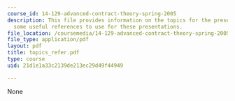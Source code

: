 ```yaml
---
course_id: 14-129-advanced-contract-theory-spring-2005
description: This file provides information on the topics for the presentations and
  some useful references to use for these presentations.
file_location: /coursemedia/14-129-advanced-contract-theory-spring-2005/21d1e1a33c2139de213ec29d49f44949_topics_refer.pdf
file_type: application/pdf
layout: pdf
title: topics_refer.pdf
type: course
uid: 21d1e1a33c2139de213ec29d49f44949

---
```

None